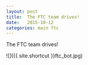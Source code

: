 ```yaml
---
layout: post
title:  The FTC team drives!
date:   2015-10-12
categories: main ftc
---
```


<p>The FTC team drives!</p>

![]({{ site.shortcut }}ftc_bot.jpg)
